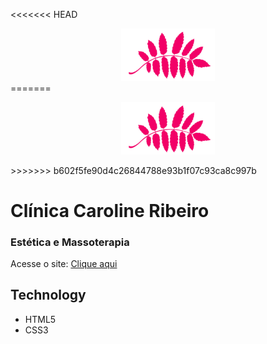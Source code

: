 <<<<<<< HEAD
<div align= "center">
  <img src="./img/logoPrincipal.png" width= "150px">
</div>
=======
<p align= "center">
  <img src="./img/logoPrincipal.png" width= "150px">
</p>
>>>>>>> b602f5fe90d4c26844788e93b1f07c93ca8c997b


# Clínica Caroline Ribeiro 
### Estética e Massoterapia 
Acesse o site: [Clique aqui](https://wgpassos.github.io/Caroline_Estetica/)

## Technology  
* HTML5
* CSS3





